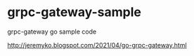 # grpc-gateway-sample
grpc-gateway go sample code

http://jeremyko.blogspot.com/2021/04/go-grpc-gateway.html

